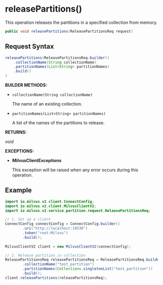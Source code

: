# releasePartitions()

This operation releases the partitions in a specified collection from memory.

```java
public void releasePartitions(ReleasePartitionsReq request)
```

## Request Syntax

```java
releasePartitions(ReleasePartitionsReq.builder()
    .collectionName(String collectionName)
    .partitionNames(List<String> partitionNames)
    .build()
)
```

**BUILDER METHODS:**

- `collectionName(String collectionName)`

    The name of an existing collection.

- `partitionNames(List<String> partitionNames)`

    A list of the names of the partitions to release.

**RETURNS:**

*void*

**EXCEPTIONS:**

- **MilvusClientExceptions**

    This exception will be raised when any error occurs during this operation.

## Example

```java
import io.milvus.v2.client.ConnectConfig;
import io.milvus.v2.client.MilvusClientV2;
import io.milvus.v2.service.partition.request.ReleasePartitionsReq;

// 1. Set up a client
ConnectConfig connectConfig = ConnectConfig.builder()
        .uri("http://localhost:19530")
        .token("root:Milvus")
        .build();
        
MilvusClientV2 client = new MilvusClientV2(connectConfig);

// 2. Release partition in collection
ReleasePartitionsReq releasePartitionsReq = ReleasePartitionsReq.builder()
        .collectionName("test_partition")
        .partitionNames(Collections.singletonList("test_partition"))
        .build();
client.releasePartitions(releasePartitionsReq);
```

